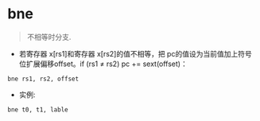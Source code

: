 # bne

> 不相等时分支.

- 若寄存器 x[rs1]和寄存器 x[rs2]的值不相等，把 pc的值设为当前值加上符号位扩展偏移offset。if (rs1 ≠ rs2) pc += sext(offset)：

`bne rs1, rs2, offset`

- 实例:

`bne t0, t1, lable`
